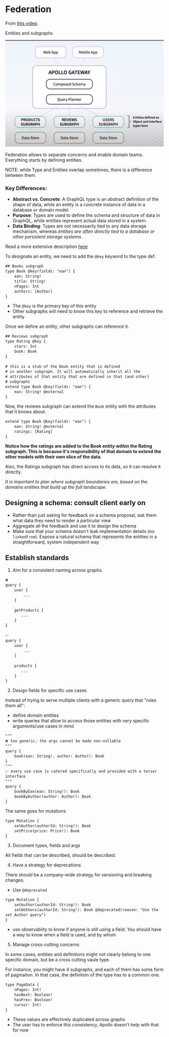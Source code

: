 # Federation

From [this video](https://www.youtube.com/watch?v=xYb32CFsY8U).

Entities and subgraphs

![Federation](images/gql-federation.png)

Federation allows to separate concerns and enable domain teams.
Everything starts by defining entities.

NOTE: while Type and Entities overlap sometimes, there is a difference between them.

### Key Differences:

- **Abstract vs. Concrete**: A GraphQL type is an abstract definition of the shape of data, while an entity is a concrete instance of data in a database or domain model.
- **Purpose**: Types are used to define the schema and structure of data in GraphQL, while entities represent actual data stored in a system.
- **Data Binding**: Types are not necessarily tied to any data storage mechanism, whereas *entities are often directly tied to a database or other persistent storage systems*.

Read a more extensive description [here](./entity-vs-type.md)

To designate an entity, we need to add the `@key` keyword to the type def.

```gql
## Books subgraph
type Book @key(fields: "ean") {
    ean: String! 
    title: String!
    nPages: Int
    authors: [Author]
}
```

- The `@key` is the primary key of this entity
- Other subgraphs will need to know this key to reference and retrieve the entity

Once we define an entity, other subgraphs can reference it.

```gql
## Reviews subgraph
type Rating @key {
    stars: Int
    book: Book
}

# this is a stub of the Book entity that is defined 
# in another subgraph. It will automatically inherit all the 
# attributes of that entity that are defined in that (and other)
# subgraphs
extend type Book @key(fields: "ean") {
    ean: String! @external
}
```

Now, the reviews subgraph can extend the `Book` entity with the attributes that it knows about.


```gql
extend type Book @key(fields: "ean") {
    ean: String! @external
    ratings: [Rating]
}
```

**Notice how the ratings are added to the Book entity within the Rating subgraph. This is because it's responsibility of that domain to extend the other models with their own slice of the data**.

Also, the Ratings subgraph has direct access to its data, so it can resolve it directly.

*It is important to plan where subgraph boundaries are, based on the domains entities that build up the full landscape.*

## Designing a schema: consult client early on

- Rather than just asking for feedback on a schema proposal, ask them what data they need to render a particular view
- Aggregate all the feedback and use it to design the schema
- Make sure that your schema doesn't leak implementation details (no `linkedFrom`). Expose a natural schema that represents the entities in a straightforward, system independent way

## Establish standards

1. Aim for a consistent naming across graphs.

```gql
❌
query {
    user {
        ...
    }

    getProducts {
       ...
    }
}

✅
query {
    user {
        ...
    }

    products {
       ...    
    }
}
```

2. Design fields for specific use cases

Instead of trying to serve multiple clients with a generic query that "rules them all":

- define domain entities
- write queries that allow to access those entities with very specific arguments/use cases in mind

```gql
"""
❌ too generic, the args cannot be made non-nullable
"""
query {
    book(ean: String!, author: Author): Book
}
"""
✅ every use case is catered specifically and provided with a terser interface
"""
query {
    bookByEan(ean: String!): Book
    bookByAuthor(author: Author): Book
}
```

The same goes for mutations

```gql
type Mutation {
    setAuthor(authorId: String!): Book
    setPrice(price: Price!): Book
}
```

3. Document types, fields and args

All fields that can be described, should be described.

4. Have a strategy for deprecations

There should be a company-wide strategy for versioning and breaking changes.

- Use `@deprecated`
```gql
type Mutation {
    setAuthor(authorId: String!): Book
    setAUthors(authorId: String!): Book @deprecated(reason: "Use the set Author query")
}
```
- use observabiity to know if anyone is still using a field. You should have a way to know when a field is used, and by whom

5. Manage cross-cutting concerns

In some cases, entities and definitions might not clearly belong to one specific domain, but be a cross cutting vaule type.

For instance, you might have 4 subgraphs, and each of them has some form of pagination. In that case, the definition of the type has to a common one.

```gql
type PageData {
    nPages: Int!
    hasNext: Boolean!
    hasPrev: Boolean!
    cursor: Int!
}
```

- These values are effectively duplicated across graphs
- The user has to enforce this consistency, Apollo doesn't help with that for now


